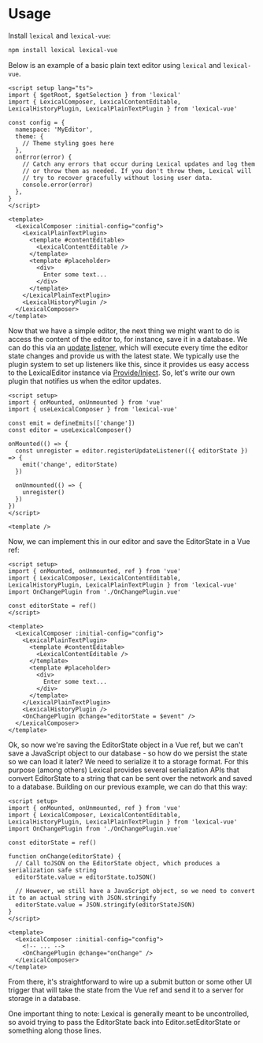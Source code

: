 # Usage

Install `lexical` and `lexical-vue`:

```bash
npm install lexical lexical-vue
```

Below is an example of a basic plain text editor using `lexical` and `lexical-vue`.

```vue
<script setup lang="ts">
import { $getRoot, $getSelection } from 'lexical'
import { LexicalComposer, LexicalContentEditable, LexicalHistoryPlugin, LexicalPlainTextPlugin } from 'lexical-vue'

const config = {
  namespace: 'MyEditor',
  theme: {
    // Theme styling goes here
  },
  onError(error) {
    // Catch any errors that occur during Lexical updates and log them
    // or throw them as needed. If you don't throw them, Lexical will
    // try to recover gracefully without losing user data.
    console.error(error)
  },
}
</script>

<template>
  <LexicalComposer :initial-config="config">
    <LexicalPlainTextPlugin>
      <template #contentEditable>
        <LexicalContentEditable />
      </template>
      <template #placeholder>
        <div>
          Enter some text...
        </div>
      </template>
    </LexicalPlainTextPlugin>
    <LexicalHistoryPlugin />
  </LexicalComposer>
</template>
```

Now that we have a simple editor, the next thing we might want to do is access the content of the editor to, for instance, save it in a database. We can do this via an [update listener](https://lexical.dev/docs/concepts/listeners#registerupdatelistener), which will execute every time the editor state changes and provide us with the latest state. We typically use the plugin system to set up listeners like this, since it provides us easy access to the LexicalEditor instance via [Provide/Inject](https://vuejs.org/guide/components/provide-inject). So, let's write our own plugin that notifies us when the editor updates.

```vue
<script setup>
import { onMounted, onUnmounted } from 'vue'
import { useLexicalComposer } from 'lexical-vue'

const emit = defineEmits(['change'])
const editor = useLexicalComposer()

onMounted(() => {
  const unregister = editor.registerUpdateListener(({ editorState }) => {
    emit('change', editorState)
  })

  onUnmounted(() => {
    unregister()
  })
})
</script>

<template />
```

Now, we can implement this in our editor and save the EditorState in a Vue ref:

```vue
<script setup>
import { onMounted, onUnmounted, ref } from 'vue'
import { LexicalComposer, LexicalContentEditable, LexicalHistoryPlugin, LexicalPlainTextPlugin } from 'lexical-vue'
import OnChangePlugin from './OnChangePlugin.vue'

const editorState = ref()
</script>

<template>
  <LexicalComposer :initial-config="config">
    <LexicalPlainTextPlugin>
      <template #contentEditable>
        <LexicalContentEditable />
      </template>
      <template #placeholder>
        <div>
          Enter some text...
        </div>
      </template>
    </LexicalPlainTextPlugin>
    <LexicalHistoryPlugin />
    <OnChangePlugin @change="editorState = $event" />
  </LexicalComposer>
</template>
```

Ok, so now we're saving the EditorState object in a Vue ref, but we can't save a JavaScript object to our database - so how do we persist the state so we can load it later? We need to serialize it to a storage format. For this purpose (among others) Lexical provides several serialization APIs that convert EditorState to a string that can be sent over the network and saved to a database. Building on our previous example, we can do that this way:

```vue
<script setup>
import { onMounted, onUnmounted, ref } from 'vue'
import { LexicalComposer, LexicalContentEditable, LexicalHistoryPlugin, LexicalPlainTextPlugin } from 'lexical-vue'
import OnChangePlugin from './OnChangePlugin.vue'

const editorState = ref()

function onChange(editorState) {
  // Call toJSON on the EditorState object, which produces a serialization safe string
  editorState.value = editorState.toJSON()

  // However, we still have a JavaScript object, so we need to convert it to an actual string with JSON.stringify
  editorState.value = JSON.stringify(editorStateJSON)
}
</script>

<template>
  <LexicalComposer :initial-config="config">
    <!-- ... -->
    <OnChangePlugin @change="onChange" />
  </LexicalComposer>
</template>
```

From there, it's straightforward to wire up a submit button or some other UI trigger that will take the state from the Vue ref and send it to a server for storage in a database.

One important thing to note: Lexical is generally meant to be uncontrolled, so avoid trying to pass the EditorState back into Editor.setEditorState or something along those lines.
